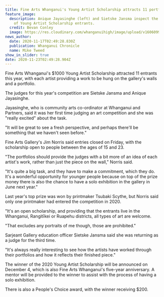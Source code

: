 ```yaml
---
title: Fine Arts Whanganui's Young Artist Scholarship attracts 11 portfolios
feature_image:
  description: Anique Jayasinghe (left) and Sietske Jansma inspect the portfolios
    of Young Artist Scholarship entrants.
  credit: Bevan Conley
  image: https://res.cloudinary.com/whanganuihigh/image/upload/v1606099921/News/Young_Artist_Scholarship_entrants._chron_17.11.20.jpg
news_author:
  date: 2020-11-17T02:49:28.830Z
  publication: Whanganui Chronicle
  name: Mike Tweed
show_in_slider: true
date: 2020-11-23T02:49:28.904Z
---
```

Fine Arts Whanganui's $1000 Young Artist Scholarship attracted 11 entrants this year, with each artist providing a work to be hung on the gallery's walls and a portfolio.

The judges for this year's competition are Sietske Jansma and Anique Jayasinghe.

Jayasinghe, who is community arts co-ordinator at Whanganui and Partners, said it was her first time judging an art competition and she was "really excited" about the task.

"It will be great to see a fresh perspective, and perhaps there'll be something that we haven't seen before."

Fine Arts Gallery's Jim Norris said entries closed on Friday, with the scholarship open to people between the ages of 15 and 23.

"The portfolios should provide the judges with a bit more of an idea of each artist's work, rather than just the piece on the wall," Norris said.

"It's quite a big task, and they have to make a commitment, which they do. It's a wonderful opportunity for younger people because on top of the prize money there is also the chance to have a solo exhibition in the gallery in June next year."

Last year's top prize was won by printmaker Tsubaki Scythe, but Norris said only one printmaker had entered the competition in 2020.

"It's an open scholarship, and providing that the entrants live in the Whanganui, Rangitīkei or Ruapehu districts, all types of art are welcome.

"That excludes any portraits of me though, those are prohibited."

Sarjeant Gallery education officer Sietske Jansma said she was returning as a judge for the third time.

"It's always really interesting to see how the artists have worked through their portfolios and how it reflects their finished piece."

The winner of the 2020 Young Artist Scholarship will be announced on December 4, which is also Fine Arts Whanganui's five-year anniversary. A mentor will be provided to the winner to assist with the process of having a solo exhibition.

There is also a People's Choice award, with the winner receiving $200.
